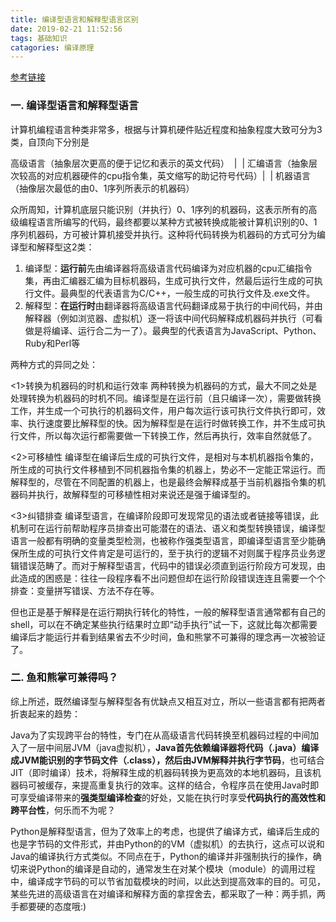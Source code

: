 ```yaml
---
title: 编译型语言和解释型语言区别
date: 2019-02-21 11:52:56
tags: 基础知识
catagories: 编译原理
---
```


[参考链接](https://blog.csdn.net/danpi1hao/article/details/64121610)

### 一. 编译型语言和解释型语言

计算机编程语言种类非常多，根据与计算机硬件贴近程度和抽象程度大致可分为3类，自顶向下分别是 

高级语言（抽象层次更高的便于记忆和表示的英文代码） 
​      | 
​      | 
汇编语言（抽象层次较高的对应机器硬件的cpu指令集，英文缩写的助记符号代码） 
​      | 
​      | 
机器语言（抽像层次最低的由0、1序列所表示的机器码） 

​      众所周知，计算机底层只能识别（并执行）0、1序列的机器码，这表示所有的高级编程语言所编写的代码，最终都要以某种方式被转换成能被计算机识别的0、1序列机器码，方可被计算机接受并执行。这种将代码转换为机器码的方式可分为编译型和解释型这2类： 

1. 编译型：**运行前**先由编译器将高级语言代码编译为对应机器的cpu汇编指令集，再由汇编器汇编为目标机器码，生成可执行文件，然最后运行生成的可执行文件。最典型的代表语言为C/C++，一般生成的可执行文件及.exe文件。 
2. 解释型：**在运行时**由翻译器将高级语言代码翻译成易于执行的中间代码，并由解释器（例如浏览器、虚拟机）逐一将该中间代码解释成机器码并执行（可看做是将编译、运行合二为一了）。最典型的代表语言为JavaScript、Python、Ruby和Perl等 



两种方式的异同之处： 

<1>转换为机器码的时机和运行效率 
​      两种转换为机器码的方式，最大不同之处是处理转换为机器码的时机不同。编译型是在运行前（且只编译一次），需要做转换工作，并生成一个可执行的机器码文件，用户每次运行该可执行文件执行即可，效率、执行速度要比解释型的快。因为解释型是在运行时做转换工作，并不生成可执行文件，所以每次运行都需要做一下转换工作，然后再执行，效率自然就低了。

<2>可移植性 
​      编译型在编译后生成的可执行文件，是相对与本机机器指令集的，所生成的可执行文件移植到不同机器指令集的机器上，势必不一定能正常运行。而解释型的，尽管在不同配置的机器上，也是最终会解释成基于当前机器指令集的机器码并执行，故解释型的可移植性相对来说还是强于编译型的。 

<3>纠错排查 
​      编译型语言，在编译阶段即可发现常见的语法或者链接等错误，此机制可在运行前帮助程序员排查出可能潜在的语法、语义和类型转换错误，编译型语言一般都有明确的变量类型检测，也被称作强类型语言，即编译型语言至少能确保所生成的可执行文件肯定是可运行的，至于执行的逻辑不对则属于程序员业务逻辑错误范畴了。 
​      而对于解释型语言，代码中的错误必须直到运行阶段方可发现，由此造成的困惑是：往往一段程序看不出问题但却在运行阶段错误连连且需要一个个排查：变量拼写错误、方法不存在等。

但也正是基于解释是在运行期执行转化的特性，一般的解释型语言通常都有自己的shell，可以在不确定某些执行结果时立即“动手执行”试一下，这就比每次都需要编译后才能运行并看到结果省去不少时间，鱼和熊掌不可兼得的理念再一次被验证了。

### 二. **鱼和熊掌可兼得吗？** 

 综上所述，既然编译型与解释型各有优缺点又相互对立，所以一些语言都有把两者折衷起来的趋势： 

​      Java为了实现跨平台的特性，专门在从高级语言代码转换至机器码过程的中间加入了一层中间层JVM（java虚拟机），**Java首先依赖编译器将代码（.java）编译成JVM能识别的字节码文件（.class），然后由JVM解释并执行字节码**，也可结合JIT（即时编译）技术，将解释生成的机器码转换为更高效的本地机器码，且该机器码可被缓存，来提高重复执行的效率。这样的结合，令程序员在使用Java时即可享受编译带来的**强类型编译检查**的好处，又能在执行时享受**代码执行的高效性和跨平台性**，何乐而不为呢？ 

​      Python是解释型语言，但为了效率上的考虑，也提供了编译方式，编译后生成的也是字节码的文件形式，并由Python的的VM（虚拟机）的去执行，这点可以说和Java的编译执行方式类似。不同点在于，Python的编译并非强制执行的操作，确切来说Python的编译是自动的，通常发生在对某个模块（module）的调用过程中，编译成字节码的可以节省加载模块的时间，以此达到提高效率的目的。可见，某些先进的高级语言在对编译和解释方面的拿捏舍去，都采取了一种：两手抓，两手都要硬的态度哦:)
